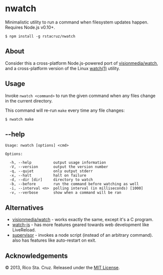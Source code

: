 # nwatch

Minimalistic utility to run a command when filesystem updates happen. Requires 
Node.js v0.10+.

    $ npm install -g rstacruz/nwatch

## About

Consider this a cross-platform Node.js-powered port of [visionmedia/watch],
and a cross-platform version of the Linux [watch(1)] utility.

## Usage

Invoke `nwatch <command>` to run the given command when any files change in the 
current directory.

This command will re-run `make` every time any file changes:

    $ nwatch make

## --help

    Usage: nwatch [options] <cmd>

    Options:

      -h, --help          output usage information
      -V, --version       output the version number
      -q, --quiet         only output stderr
      -x, --halt          halt on failure
      -d, --dir [dir]     directory to watch
      -b, --before        run the command before watching as well
      -i, --interval <n>  polling interval (in milliseconds) [1000]
      -v, --verbose       show when a command will be ran

## Alternatives

  * [visionmedia/watch] - works exactly the same, except it's a C program.
  * [watch-js] - has more features geared towards web development like 
  LiveReload.
  * [supervisor] - invokes a node script (instead of an arbitrary command). also 
  has features like auto-restart on exit.

## Acknowledgements

© 2013, Rico Sta. Cruz. Released under the [MIT License].

[MIT License]: http://www.opensource.org/licenses/mit-license.php
[visionmedia/watch]: https://github.com/visionmedia/watch
[watch(1)]: http://linux.die.net/man/1/watch
[watch-js]: https://github.com/stagas/watch-js
[supervisor]: https://github.com/isaacs/node-supervisor
